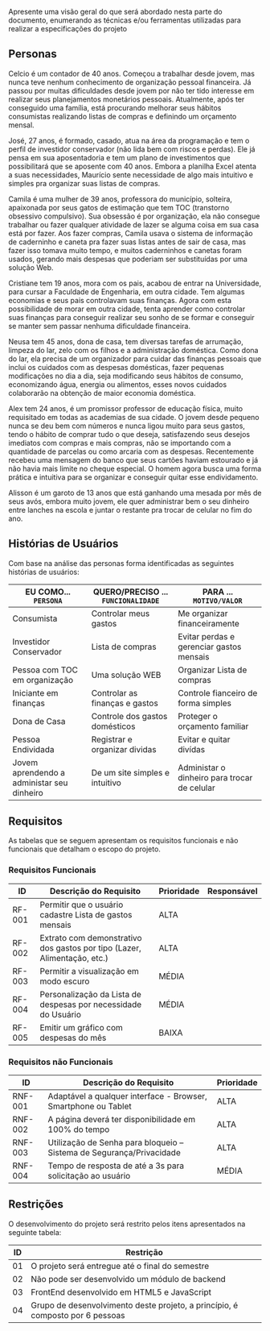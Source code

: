  
Apresente uma visão geral do que será abordado nesta parte do documento, enumerando as técnicas e/ou ferramentas utilizadas para realizar a especificações do projeto

## Personas

Celcio é um contador de 40 anos. Começou a trabalhar desde jovem, mas nunca teve nenhum conhecimento de organização pessoal financeira. Já passou por muitas dificuldades desde jovem por não ter tido interesse em realizar seus planejamentos monetários pessoais. Atualmente, após ter conseguido uma família, está procurando melhorar seus hábitos consumistas realizando listas de compras e definindo um orçamento mensal.

José, 27 anos, é formado, casado, atua na área da programação e tem o perfil de investidor conservador (não lida bem com riscos e perdas). Ele já pensa em sua aposentadoria e tem um plano de investimentos que possibilitará que se aposente com 40 anos. Embora a planilha Excel atenta a suas necessidades, Maurício sente necessidade de algo mais intuitivo e simples pra organizar suas listas de compras.

Camila é uma mulher de 39 anos, professora do município, solteira, apaixonada por seus gatos de estimação que tem TOC (transtorno obsessivo compulsivo). Sua obsessão é por organização, ela não consegue trabalhar ou fazer qualquer atividade de lazer se alguma coisa em sua casa está por fazer. Aos fazer compras, Camila usava o sistema de informação de caderninho e caneta pra fazer suas listas antes de sair de casa, mas fazer isso tomava muito tempo, e muitos caderninhos e canetas foram usados, gerando mais despesas que poderiam ser substituídas por uma solução Web.

Cristiane tem 19 anos, mora com os pais, acabou de entrar na Universidade, para cursar a Faculdade de Engenharia, em outra cidade. Tem algumas economias e seus pais controlavam suas finanças. Agora com esta possibilidade de morar em outra cidade, tenta aprender como controlar suas finanças para conseguir realizar seu sonho de se formar e conseguir se manter sem passar nenhuma dificuldade financeira.

Neusa tem 45 anos, dona de casa, tem diversas tarefas de arrumação, limpeza do lar, zelo com os filhos e a administração doméstica. Como dona do lar, ela precisa de um organizador para cuidar das finanças pessoais que inclui os cuidados com as despesas domésticas, fazer pequenas modificações no dia a dia, seja modificando seus hábitos de consumo, economizando água, energia ou alimentos, esses novos cuidados colaborarão na obtenção de maior economia doméstica.

Alex tem 24 anos, é um promissor professor de educação física, muito requisitado em todas as academias de sua cidade. O jovem desde pequeno nunca se deu bem com números e nunca ligou muito para seus gastos, tendo o hábito de comprar tudo o que deseja, satisfazendo seus desejos imediatos com compras e mais compras, não se importando com a quantidade de parcelas ou como arcaria com as despesas. Recentemente recebeu uma mensagem do banco que seus cartões haviam estourado e já não havia mais limite no cheque especial. O homem agora busca uma forma prática e intuitiva para se organizar e conseguir quitar esse endividamento.

Alisson é um garoto de 13 anos que está ganhando uma mesada por mês de seus avós, embora muito jovem, ele quer administrar bem o seu dinheiro entre lanches na escola e juntar o restante pra trocar de celular no fim do ano.


## Histórias de Usuários

Com base na análise das personas forma identificadas as seguintes histórias de usuários:

|EU COMO... `PERSONA`                            | QUERO/PRECISO ... `FUNCIONALIDADE` |PARA ... `MOTIVO/VALOR`                      |
|------------------------------------------------|------------------------------------|---------------------------------------------|
|Consumista                                      | Controlar meus gastos              | Me organizar financeiramente                |
|Investidor Conservador                          | Lista de compras                   | Evitar perdas e gerenciar gastos mensais    |
|Pessoa com TOC em organização                   | Uma solução WEB                    | Organizar Lista de compras                  |
|Iniciante em finanças                           | Controlar as finanças e gastos     | Controle fianceiro de forma simples         | 
|Dona de Casa                                    | Controle dos gastos domésticos     | Proteger o orçamento familiar               |  
|Pessoa Endividada                               | Registrar e organizar dividas      | Evitar e quitar divídas                     |
|Jovem aprendendo a administar seu dinheiro      | De um site simples e intuitivo     | Administar o dinheiro para trocar de celular|
                     

## Requisitos

As tabelas que se seguem apresentam os requisitos funcionais e não funcionais que detalham o escopo do projeto.

### Requisitos Funcionais

|ID    | Descrição do Requisito  | Prioridade | Responsável |
|------|-----------------------------------------|----| ----|
|RF-001| Permitir que o usuário cadastre Lista de gastos mensais | ALTA |  |
|RF-002| Extrato com demonstrativo dos gastos por tipo (Lazer, Alimentação, etc.)   | ALTA | |
|RF-003| Permitir a visualização em modo escuro | MÉDIA |  |
|RF-004| Personalização da Lista de despesas por necessidade do Usuário   | MÉDIA | |
|RF-005| Emitir um gráfico com despesas do mês | BAIXA |  |


### Requisitos não Funcionais

|ID     | Descrição do Requisito  |Prioridade |
|-------|-------------------------|----|
|RNF-001| Adaptável a qualquer interface - Browser, Smartphone ou Tablet | ALTA | 
|RNF-002| A página deverá ter disponibilidade em 100% do tempo |  ALTA | 
|RNF-003| Utilização de Senha para bloqueio – Sistema de Segurança/Privacidade | ALTA | 
|RNF-004| Tempo de resposta de até a 3s para solicitação ao usuário |  MÉDIA |

## Restrições

O desenvolvimento do projeto será restrito pelos itens apresentados na seguinte tabela:

|ID| Restrição                                            |
|--|-------------------------------------------------------|
|01| O projeto será entregue até o final do semestre       |
|02| Não pode ser desenvolvido um módulo de backend        |
|03| FrontEnd desenvolvido em HTML5 e JavaScript           |
|04| Grupo de desenvolvimento deste projeto, a princípio, é composto por 6 pessoas|

